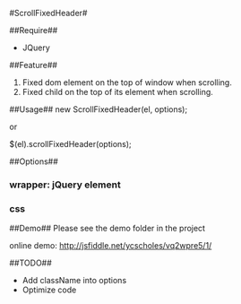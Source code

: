 #ScrollFixedHeader#

##Require##
* JQuery

##Feature##
1. Fixed dom element on the top of window when scrolling.
2. Fixed child on the top of its element when scrolling.

##Usage##
new ScrollFixedHeader(el, options);

or

$(el).scrollFixedHeader(options);

##Options##
### wrapper: jQuery element
### css

##Demo##
Please see the demo folder in the project

online demo: http://jsfiddle.net/ycscholes/vq2wpre5/1/

##TODO##
- Add className into options
- Optimize code